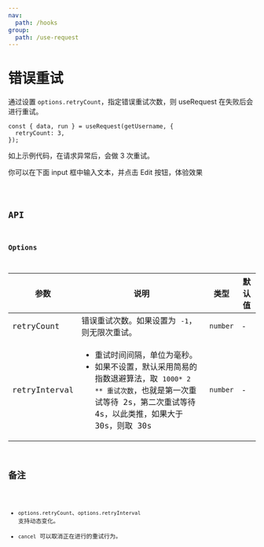```yaml
---
nav:
  path: /hooks
group:
  path: /use-request
---
```


# 错误重试

通过设置 `options.retryCount`，指定错误重试次数，则 useRequest 在失败后会进行重试。

```tsx | pure
const { data, run } = useRequest(getUsername, {
  retryCount: 3,
});
```

如上示例代码，在请求异常后，会做 3 次重试。

你可以在下面 input 框中输入文本，并点击 Edit 按钮，体验效果

<code src="./demo/retry.tsx" />

## API

### Options

| 参数          | 说明                                                                                                                                                                                                 | 类型     | 默认值 |
|---------------|------------------------------------------------------------------------------------------------------------------------------------------------------------------------------------------------------|----------|--------|
| retryCount    | 错误重试次数。如果设置为 `-1`，则无限次重试。                                                                                                                                                        | `number` | -      |
| retryInterval | <ul><li>重试时间间隔，单位为毫秒。</li><li>如果不设置，默认采用简易的指数退避算法，取 `1000* 2 ** 重试次数`，也就是第一次重试等待 2s，第二次重试等待 4s，以此类推，如果大于 30s，则取 30s </li></ul> | `number` | -      |

## 备注

* `options.retryCount`、`options.retryInterval` 支持动态变化。
* `cancel` 可以取消正在进行的重试行为。
